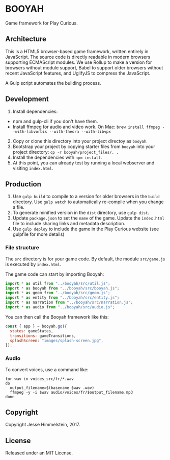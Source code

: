 # BOOYAH

Game framework for Play Curious.


## Architecture

This is a HTML5 browser-based game framework, written entirely in JavaScript. The source code is directly readable in modern browsers supporting ECMAScript modules. We use Rollup to make a version for browsers without module support, Babel to support older browsers without recent JavaScript features, and UglifyJS to compress the JavaScript. 

A Gulp script automates the building process.


## Development

1. Install dependencies:
  * npm and gulp-cli if you don't have them.
  * Install ffmpeg for audio and video work. On Mac: `brew install ffmpeg --with-libvorbis --with-theora --with-libvpx`
2. Copy or clone this directory into your project directoy as `booyah`.
3. Bootstrap your project by copying starter files from `booyah` into your project directory: `cp -r booyah/project_files/. .`
4. Install the dependencies with `npm install`. 
5. At this point, you can already test by running a local webserver and visiting `index.html`.


## Production

1. Use `gulp build` to compile to a version for older browsers in the `build` directory. Use `gulp watch` to automatically re-compile when you change a file. 
2. To generate minified version in the `dist` directory, use `gulp dist`.
3. Update `package.json` to set the `name` of the game. Update the `index.html` file to include sharing links and metadata description.
4. Use `gulp deploy` to include the game in the Play Curious website (see gulpfile for more details)


### File structure

The `src` directory is for your game code. By default, the module `src/game.js` is executed by `index.html`. 

The game code can start by importing Booyah:

```javascript
import * as util from "../booyah/src/util.js";
import * as booyah from "../booyah/src/booyah.js";
import * as geom from "../booyah/src/geom.js";
import * as entity from "../booyah/src/entity.js";
import * as narration from "../booyah/src/narration.js";
import * as audio from "../booyah/src/audio.js";
```

You can then call the Booyah framework like this:

```javascript
const { app } = booyah.go({
  states: gameStates,
  transitions: gameTransitions,
  splashScreen: "images/splash-screen.jpg",
});
```


### Audio

To convert voices, use a command like:

```
for wav in voices_src/fr/*.wav
do
  output_filename=$(basename $wav .wav)
  ffmpeg -y -i $wav audio/voices/fr/$output_filename.mp3
done
```


## Copyright

Copyright Jesse Himmelstein, 2017.


## License

Released under an MIT License.
